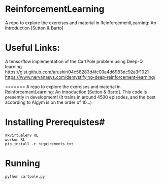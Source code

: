 # ReinforcementLearning
A repo to explore the exercises and material in ReinforcementLearning: An Introduction [Sutton &amp; Barto]

# Useful Links:

A tensorflow implementation of the CartPole problem using Deep-Q learning
https://gist.github.com/arushir/04c58283d4fc00a4d6983dc92a3f1021
https://www.nervanasys.com/demystifying-deep-reinforcement-learning/

=======
A repo to explore the exercises and material in ReinforcementLearning: An Introduction [Sutton &amp; Barto]. This code is presently in development! (It trains in around 4500 episodes, and the best according to AIgym is on the order of 10...)

# Installing Prerequistes#

```
mkvirtualenv RL
workon RL
pip install -r requirements.txt
```

# Running 
```
python cartpole.py
```


